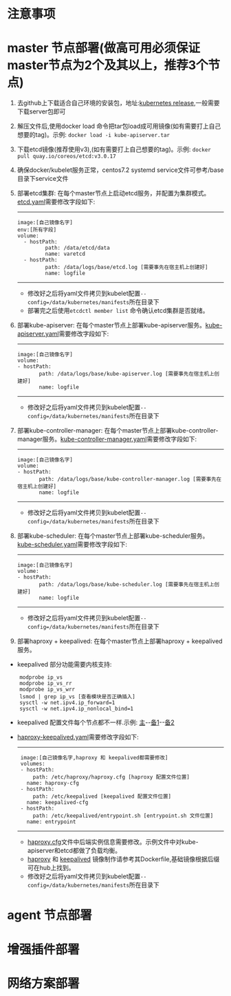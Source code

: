 # 注意事项
# master 节点部署(做高可用必须保证master节点为2个及其以上，推荐3个节点)
1. 去github上下载适合自己环境的安装包，地址:[kubernetes release](https://github.com/kubernetes/kubernetes/blob/master/CHANGELOG.md),一般需要下载server包即可
2. 解压文件后,使用docker load 命令把tar包load成可用镜像(如有需要打上自己想要的tag)。示例: `docker load -i kube-apiserver.tar`
3. 下载etcd镜像(推荐使用v3),(如有需要打上自己想要的tag)。示例: `docker pull quay.io/coreos/etcd:v3.0.17`
4. 确保docker/kubelet服务正常，centos7.2 systemd service文件可参考/base目录下service文件
5. 部署etcd集群: 在每个master节点上启动etcd服务，并配置为集群模式。[etcd.yaml](/base/master/etcd.yaml)需要修改字段如下:

	---
	   image:[自己镜像名字]
	   env:[所有字段]
	   volume:
	     - hostPath:
      	        path: /data/etcd/data
    	        name: varetcd
	     - hostPath:
      	        path: /data/logs/base/etcd.log [需要事先在宿主机上创建好]
    	        name: logfile
	---
	* 修改好之后将yaml文件拷贝到kubelet配置`--config=/data/kubernetes/manifests`所在目录下
	* 部署完之后使用`etcdctl member list` 命令确认etcd集群是否就绪。
6. 部署kube-apiserver: 在每个master节点上部署kube-apiserver服务。[kube-apiserver.yaml](/base/master/kube-apiserver.yaml)需要修改字段如下:

	---
	   image:[自己镜像名字]
	   volume:
	   - hostPath:
      	      path: /data/logs/base/kube-apiserver.log [需要事先在宿主机上创建好]
    	      name: logfile
	---
	* 修改好之后将yaml文件拷贝到kubelet配置`--config=/data/kubernetes/manifests`所在目录下
7. 部署kube-controller-manager: 在每个master节点上部署kube-controller-manager服务。[kube-controller-manager.yaml](/base/master/kube-controller-manager.yaml)需要修改字段如下:

	---
	   image:[自己镜像名字]
	   volume:
	   - hostPath:
      	      path: /data/logs/base/kube-controller-manager.log [需要事先在宿主机上创建好]
    	      name: logfile
	---
	* 修改好之后将yaml文件拷贝到kubelet配置`--config=/data/kubernetes/manifests`所在目录下
8. 部署kube-scheduler: 在每个master节点上部署kube-scheduler服务。[kube-scheduler.yaml](/base/master/kube-scheduler.yaml)需要修改字段如下:

	---
	   image:[自己镜像名字]
	   volume:
	   - hostPath:
      	      path: /data/logs/base/kube-scheduler.log [需要事先在宿主机上创建好]
    	      name: logfile
	---
	* 修改好之后将yaml文件拷贝到kubelet配置`--config=/data/kubernetes/manifests`所在目录下
9. 部署haproxy + keepalived: 在每个master节点上部署haproxy + keepalived服务。
* keepalived 部分功能需要内核支持:
```
	modprobe ip_vs
	modprobe ip_vs_rr
	modprobe ip_vs_wrr
	lsmod | grep ip_vs [查看模块是否正确插入]
	sysctl -w net.ipv4.ip_forward=1
	sysctl -w net.ipv4.ip_nonlocal_bind=1
```
* keepalived 配置文件每个节点都不一样.示例: [主](/base/haka/keepalived/keepalived.conf.master)--[备1](/base/haka/keepalived/keepalived.conf.backup1)--[备2](/base/haka/keepalived/keepalived.conf.backup2)
* [haproxy-keepalived.yaml](/base/haka/haproxy-keepalived.yaml)需要修改字段如下:

	---
	   image:[自己镜像名字,haproxy 和 keepalived都需要修改]
	   volumes:
	   - hostPath:
	       path: /etc/haproxy/haproxy.cfg [haproxy 配置文件位置]
	     name: haproxy-cfg
	   - hostPath:
	       path: /etc/keepalived [keepalived 配置文件位置]
	     name: keepalived-cfg
	   - hostPath:
	       path: /etc/keepalived/entrypoint.sh [entrypoint.sh 文件位置]
	     name: entrypoint
	---
	* [haproxy.cfg](/base/haka/haproxy/haproxy.cfg)文件中后端实例信息需要修改。示例文件中对kube-apiserver和etcd都做了负载均衡。
	* [haproxy](/base/haka/haproxy/Dockerfile) 和 [keepalived](/base/haka/keepalived/Dockerfile) 镜像制作请参考其Dockerfile,基础镜像根据后缀可在hub上找到。
	* 修改好之后将yaml文件拷贝到kubelet配置`--config=/data/kubernetes/manifests`所在目录下

# agent 节点部署

# 增强插件部署
# 网络方案部署
